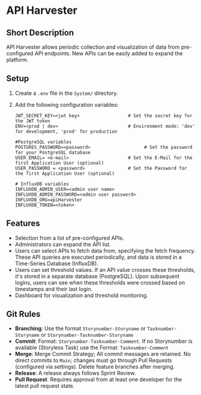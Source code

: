# API Harvester

## Short Description
API Harvester allows periodic collection and visualization of data from pre-configured API endpoints. New APIs can be easily added to expand the platform.

## Setup

1. Create a `.env` file in the `System/` directory.

2. Add the following configuration variables:

    ```env
    JWT_SECRET_KEY=<jwt key>                  # Set the secret key for the JWT token
    ENV=<prod | dev>                          # Environment mode: 'dev' for development, 'prod' for production

    #PostgreSQL variables
    POSTGRES_PASSWORD=<password>                    # Set the password for your PostgreSQL database
    USER_EMAIL= <e-mail>                      # Set the E-Mail for the first Application User (optional)
    USER_PASSWORD = <password>                # Set the Password for the first Application User (optional)

    # InfluxDB variables
    INFLUXDB_ADMIN_USER=<admin user name>
    INFLUXDB_ADMIN_PASSWORD=<admin user password>
    INFLUXDB_ORG=apiHarvester
    INFLUXDB_TOKEN=<token>
    ```


## Features
- Selection from a list of pre-configured APIs.
- Administrators can expand the API list.
- Users can select APIs to fetch data from, specifying the fetch frequency. These API queries are executed periodically, and data is stored in a Time-Series Database (InfluxDB).
- Users can set threshold values. If an API value crosses these thresholds, it's stored in a separate database (PostgreSQL). Upon subsequent logins, users can see when these thresholds were crossed based on timestamps and their last login.
- Dashboard for visualization and threshold monitoring.

## Git Rules
- **Branching**: Use the format `Storynumber-Storyname` or `Tasknumber-Storyname` or `Storynumber-Tasknumber-Storyname`
- **Commit**: Format: `Storynumber-Tasknumber-Comment`. If no Storynumber is available (Storyless Task) use the Format: `Tasknumber-Comment`
- **Merge**: Merge Commit Strategy; All commit messages are retained. No direct commits to `Main`; changes must go through Pull Requests (configured via settings). Delete feature branches after merging.
- **Release**: A release always follows Sprint Review.
- **Pull Request**: Requires approval from at least one developer for the latest pull request state.

